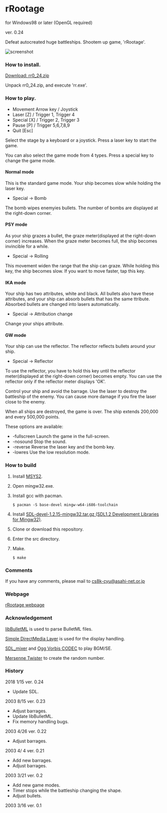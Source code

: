 # rRootage

for Windows98 or later (OpenGL required)

ver. 0.24

Defeat autocreated huge battleships.
Shootem up game, 'rRootage'.

![screenshot](http://www.asahi-net.or.jp/~cs8k-cyu/windows/rr_1.gif)

### How to install.

[Download: rr0_24.zip](http://abagames.sakura.ne.jp/windows/rr0_24.zip)

Unpack rr0_24.zip, and execute 'rr.exe'.

### How to play.

- Movement Arrow key / Joystick
- Laser [Z] / Trigger 1, Trigger 4
- Special [X] / Trigger 2, Trigger 3
- Pause [P] / Trigger 5,6,7,8,9
- Quit [Esc]

Select the stage by a keyboard or a joystick.
Press a laser key to start the game.

You can also select the game mode from 4 types.
Press a special key to change the game mode.

#### Normal mode

This is the standard game mode.
Your ship becomes slow while holding the laser key.

- Special -> Bomb

The bomb wipes enemyies bullets.
The number of bombs are displayed at the right-down corner.

#### PSY mode

As your ship grazes a bullet,
the graze meter(displayed at the right-down corner) increases.
When the graze meter becomes full, the ship becomes invincible for a while.

- Special -> Rolling

This movement widen the range that the ship can graze.
While holding this key, the ship becomes slow.
If you want to move faster, tap this key.

#### IKA mode

Your ship has two attributes, white and black.
All bullets also have these attributes,
and your ship can absorb bullets that has the same ttribute.
Absorbed bullets are changed into lasers automatically.

- Special -> Attribution change

Change your ships attribute.

#### GW mode

Your ship can use the reflector.
The reflector reflects bullets around your ship.

- Special -> Reflector

To use the reflector,
you have to hold this key until
the reflector meter(displayed at the right-down corner) becomes empty.
You can use the reflector only if the reflector meter displays 'OK'.

Control your ship and avoid the barrage.
Use the laser to destroy the battleship of the enemy.
You can cause more damage if you fire the laser close to the enemy.

When all ships are destroyed, the game is over.
The ship extends 200,000 and every 500,000 points.

These options are available:

- -fullscreen Launch the game in the full-screen.
- -nosound Stop the sound.
- -reverse Reverse the laser key and the bomb key.
- -lowres Use the low resolution mode.

### How to build

1. Install [MSYS2](http://www.msys2.org/).

1. Open mingw32.exe.

1. Install gcc with pacman.

   ```
   $ pacman -S base-devel mingw-w64-i686-toolchain
   ```

1. Install [SDL-devel-1.2.15-mingw32.tar.gz (SDL1.2 Development Libraries for Mingw32)](https://www.libsdl.org/download-1.2.php).

1. Clone or download this repository.

1. Enter the src directory.

1. Make.

   ```
   $ make
   ```

### Comments

If you have any comments, please mail to cs8k-cyu@asahi-net.or.jp

### Webpage

[rRootage webpage](http://www.asahi-net.or.jp/~cs8k-cyu/windows/rr_e.html)

### Acknowledgement

[libBulletML](http://shinh.skr.jp/libbulletml/index_en.html) is used to parse BulletML files.

[Simple DirectMedia Layer](http://www.libsdl.org/) is used for the display handling.

[SDL_mixer](http://www.libsdl.org/projects/SDL_mixer/) and [Ogg Vorbis CODEC](http://www.vorbis.com/) to play BGM/SE.

[Mersenne Twister](http://www.math.sci.hiroshima-u.ac.jp/~m-mat/MT/emt.html) to create the random number.

### History

2018 1/15 ver. 0.24

- Update SDL.

2003 8/15 ver. 0.23

- Adjust barrages.
- Update libBulletML.
- Fix memory handling bugs.

2003 4/26 ver. 0.22

- Adjust barrages.

2003 4/ 4 ver. 0.21

- Add new barrages.
- Adjust barrages.

2003 3/21 ver. 0.2

- Add new game modes.
- Timer stops while the battleship changing the shape.
- Adjust bullets.

2003 3/16 ver. 0.1
